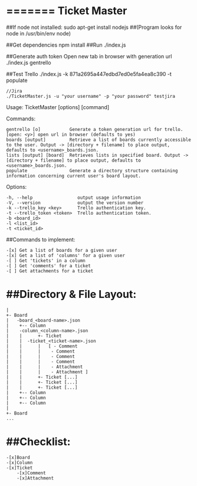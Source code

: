 =======
Ticket Master
=============
##If node not installed:
	sudo apt-get install nodejs
##(Program looks for node in /usr/bin/env node)
	
##Get dependencies
	npm install
##Run
	./index.js

##Generate auth token
    Open new tab in browser with generation url
    ./index.js gentrello

##Test
    Trello
    ./index.js -k 871a2695a447edbd7ed0e5fa4ea8c390 -t <your generated token> populate

    //Jira
    ./TicketMaster.js -u "your username" -p "your password" testjira
   


   Usage: TicketMaster [options] [command]


  Commands:

    gentrello [o]           Generate a token generation url for trello. [open: <y>] open url in browser (defaults to yes)
    boards [output]         Retrieve a list of boards currently accessible to the user. Output -> [directory + filename] to place output, defaults to <username>_boards.json.
    lists [output] [board]  Retrieves lists in specified board. Output -> [directory + filename] to place output, defaults to <username>_boards.json.
    populate                Generate a directory structure containing information concerning current user's board layout.

  Options:

    -h, --help                 output usage information
    -V, --version              output the version number
    -k --trello_key <key>      Trello authentication key.
    -t --trello_token <token>  Trello authentication token.
    -b <board_id>
    -l <list_id>
    -t <ticket_id>



##Commands to implement:

	-[x] Get a list of boards for a given user
	-[x] Get a list of 'columns' for a given user
	-[ ] Get 'tickets' in a column
	-[ ] Get 'comments' for a ticket
	-[ ] Get attachments for a ticket

##Directory & File Layout:
==
    |
    +- Board
    |	-board_<board-name>.json
    |    +-- Column
    |	 -column_<column-name>.json
    |    |      +- Ticket
    |	 |	-ticket_<ticket-name>.json
    |    |      |   [ - Comment
    |    |      |    - Comment
    |    |      |    - Comment
    |    |      |    - Comment
    |    |      |    - Attachment
    |    |      |    - Attachment ]
    |    |      +- Ticket [...]
    |    |      +- Ticket [...]
    |    |      +- Ticket [...]
    |    +-- Column
    |    +-- Column
    |    +-- Column
    |
    +- Board
    ...


##Checklist:
==

	-[x]Board
	-[x]Column
	-[x]Ticket
		-[x]Comment
		-[x]Attachment

